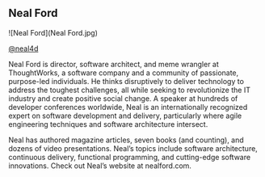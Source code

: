 ## Neal Ford

![Neal Ford](Neal Ford.jpg)

[@neal4d](https://twitter.com/neal4d)

Neal Ford is director, software architect, and meme wrangler at ThoughtWorks, a software company and a community of passionate, purpose-led individuals. He thinks disruptively to deliver technology to address the toughest challenges, all while seeking to revolutionize the IT industry and create positive social change. A speaker at hundreds of developer conferences worldwide, Neal is an internationally recognized expert on software development and delivery, particularly where agile engineering techniques and software architecture intersect.

Neal has authored magazine articles, seven books (and counting), and dozens of video presentations. Neal’s topics include software architecture, continuous delivery, functional programming, and cutting-edge software innovations. Check out Neal’s website at nealford.com.
